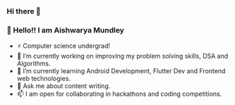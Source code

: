 ### Hi there 👋


<!-- **Aishwarya01-github/Aishwarya01-github** is a ✨ _special_ ✨ repository because its `README.md` (this file) appears on your GitHub profile. -->

<!-- Here are some ideas to get you started: -->

<!-- - 🔭 I’m currently working on ...
- 🌱 I’m currently learning ...
- 👯 I’m looking to collaborate on ...
- 🤔 I’m looking for help with ...
- 💬 Ask me about ...
- 📫 How to reach me: ...
- 😄 Pronouns: ...
- ⚡ Fun fact: ... -->
### 👋 Hello!! I am Aishwarya Mundley
- ⚡ Computer science undergrad!
- 🔭 I’m currently working on improving my problem solving skills, DSA and Algorithms.
- 🌱 I’m currently learning Android Development, Flutter Dev and Frontend web technologies.
- 💬 Ask me about content writing.
- 📫 I am open for collaborating in hackathons and coding competitions.
